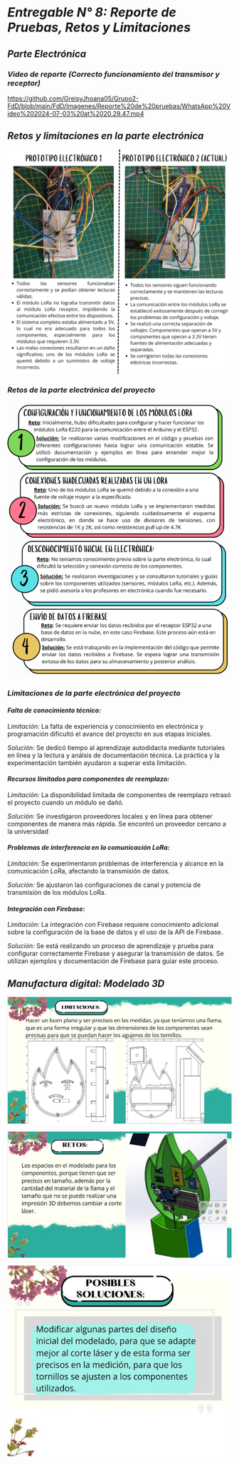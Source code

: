 # *Entregable N° 8: Reporte de Pruebas, Retos y Limitaciones*

## *Parte Electrónica*
### *Video de reporte (Correcto funcionamiento del transmisor y receptor)*

https://github.com/GreisyJhoana05/Grupo2-FdD/blob/main/FdD/Imagenes/Reporte%20de%20pruebas/WhatsApp%20Video%202024-07-03%20at%2020.29.47.mp4

## *Retos y limitaciones en la parte electrónica*

<p align="center" float="left">  <img src="https://github.com/GreisyJhoana05/Grupo2-FdD/blob/main/FdD/Imagenes/Reporte%20de%20pruebas/ELECT1.png"/> </p>

### *Retos de la parte electrónica del proyecto*
<p align="center" float="left">  <img src="https://github.com/GreisyJhoana05/Grupo2-FdD/blob/main/FdD/Imagenes/Reporte%20de%20pruebas/ELECT2.png"/> </p>

### *Limitaciones de la parte electrónica del proyecto*

#### *Falta de conocimiento técnico:* <p>
*Limitación:* La falta de experiencia y conocimiento en electrónica y programación dificultó el avance del proyecto en sus etapas iniciales.</p>
*Solución:* Se dedicó tiempo al aprendizaje autodidacta mediante tutoriales en línea y la lectura y análsis de documentación técnica. La práctica y la experimentación también ayudaron a superar esta limitación.</p></p></p>

#### *Recursos limitados para componentes de reemplazo:*

*Limitación:* La disponibilidad limitada de componentes de reemplazo retrasó el proyecto cuando un módulo se dañó.</p>
*Solución:* Se investigaron proveedores locales y en línea para obtener componentes de manera más rápida. Se encontró un proveedor cercano a la universidad</p></p>

#### *Problemas de interferencia en la comunicación LoRa:*

*Limitación:* Se experimentaron problemas de interferencia y alcance en la comunicación LoRa, afectando la transmisión de datos.</p>
*Solución:* Se ajustaron las configuraciones de canal y potencia de transmisión de los módulos LoRa. </p></p>

#### *Integración con Firebase:*

*Limitación:* La integración con Firebase requiere conocimiento adicional sobre la configuración de la base de datos y el uso de la API de Firebase.</p>
*Solución:* Se está realizando un proceso de aprendizaje y prueba para configurar correctamente Firebase y asegurar la transmisión de datos. Se utilizan ejemplos y documentación de Firebase para guiar este proceso.</p></p>

## *Manufactura digital: Modelado 3D*

<p align="center" float="left">  <img src="https://github.com/GreisyJhoana05/Grupo2-FdD/blob/main/FdD/Imagenes/Reporte%20de%20pruebas/E08-Imagen01.jpg"/> </p>
  
 <p align="center" float="left">  <img src="https://github.com/GreisyJhoana05/Grupo2-FdD/blob/main/FdD/Imagenes/Reporte%20de%20pruebas/E08-Imagen02.jpg"/> </p>

  <p align="center" float="left">  <img src="https://github.com/GreisyJhoana05/Grupo2-FdD/blob/main/FdD/Imagenes/Reporte%20de%20pruebas/E08-Imagen03.jpg"/> </p>
  
